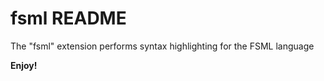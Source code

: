 # fsml README

The "fsml" extension performs syntax highlighting for the FSML language


**Enjoy!**
